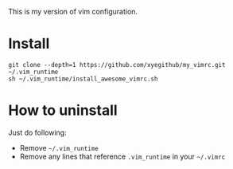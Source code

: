 This is my version of vim configuration.

# Install
	git clone --depth=1 https://github.com/xyegithub/my_vimrc.git  ~/.vim_runtime
	sh ~/.vim_runtime/install_awesome_vimrc.sh
	


# How to uninstall
Just do following:
* Remove `~/.vim_runtime`
* Remove any lines that reference `.vim_runtime` in your `~/.vimrc`

